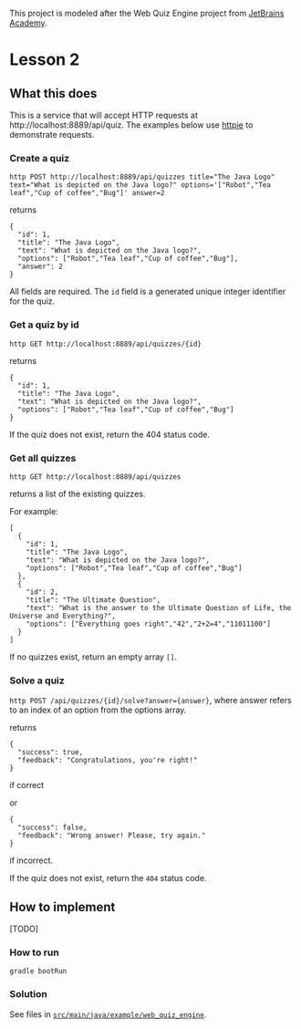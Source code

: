 This project is modeled after the Web Quiz Engine project from [JetBrains Academy](https://hyperskill.org/).

# Lesson 2

## What this does

This is a service that will accept HTTP requests at http://localhost:8889/api/quiz.
The examples below use [httpie](https://httpie.org/) to demonstrate requests.

### Create a quiz

`http POST http://localhost:8889/api/quizzes title="The Java Logo" text="What is depicted on the Java logo?" options='["Robot","Tea leaf","Cup of coffee","Bug"]' answer=2`

returns

```
{
  "id": 1,
  "title": "The Java Logo",
  "text": "What is depicted on the Java logo?",
  "options": ["Robot","Tea leaf","Cup of coffee","Bug"],
  "answer": 2
}
```

All fields are required.
The `id` field is a generated unique integer identifier for the quiz.

### Get a quiz by id

`http GET http://localhost:8889/api/quizzes/{id}`

returns

```
{
  "id": 1,
  "title": "The Java Logo",
  "text": "What is depicted on the Java logo?",
  "options": ["Robot","Tea leaf","Cup of coffee","Bug"]
}
```

If the quiz does not exist, return the 404 status code.

### Get all quizzes

`http GET http://localhost:8889/api/quizzes`

returns a list of the existing quizzes.

For example:

```
[
  {
    "id": 1,
    "title": "The Java Logo",
    "text": "What is depicted on the Java logo?",
    "options": ["Robot","Tea leaf","Cup of coffee","Bug"]
  },
  {
    "id": 2,
    "title": "The Ultimate Question",
    "text": "What is the answer to the Ultimate Question of Life, the Universe and Everything?",
    "options": ["Everything goes right","42","2+2=4","11011100"]
  }
]
```

If no quizzes exist, return an empty array `[]`.

### Solve a quiz

`http POST /api/quizzes/{id}/solve?answer={answer}`, where answer refers to an index of an option from the options array.

returns

```
{
  "success": true,
  "feedback": "Congratulations, you're right!"
}
```

if correct

or

```
{
  "success": false,
  "feedback": "Wrong answer! Please, try again."
}
```

if incorrect.

If the quiz does not exist, return the `404` status code.

## How to implement

[TODO]

### How to run

`gradle bootRun`

### Solution

See files in [`src/main/java/example/web_quiz_engine`](https://github.com/nantrinh/web_quiz_engine/tree/lesson_2/src/main/java/example/web_quiz_engine).
